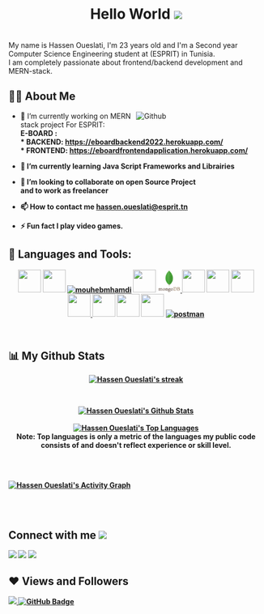 <div align="center">
 <h1>Hello World <img src="https://raw.githubusercontent.com/MartinHeinz/MartinHeinz/master/wave.gif" width="30px"></h1>
 </div>

<br/>
My name is Hassen Oueslati, I'm 23 years old and I'm a Second year Computer Science Engineering student at (ESPRIT) in Tunisia.<br>I am completely passionate about frontend/backend development and MERN-stack. 

## 🙋‍♂️ About Me
<img width="50%" align="right" alt="Github" src="https://raw.githubusercontent.com/onimur/.github/master/.resources/git-header.svg" />

- 🔭 I’m currently working on MERN stack project For ESPRIT:<br/> <strong>E-BOARD<strong> : <br/>
          * BACKEND: https://eboardbackend2022.herokuapp.com/<br/>
          * FRONTEND: https://eboardfrontendapplication.herokuapp.com/

- 🌱 I’m currently learning Java Script Frameworks and Librairies

- 👯 I’m looking to collaborate on open Source Project <br/> and to work as freelancer

- 📫 How to contact me **hassen.oueslati@esprit.tn**

- ⚡ Fun fact **I play video games.**

## 🚀 Languages and Tools:
<p align="center">
<a href="https://fr.reactjs.org"><img src="https://img.icons8.com/ultraviolet/40/000000/react--v1.png" width="45" height="45"/></a> 
<a href="https://angular.io"><img src="https://img.icons8.com/color/48/000000/angularjs.png"  width="45" height="45"/></a>
<a href="https://spring.io"><img src="https://img.icons8.com/color/50/000000/spring-logo.png" alt="mouhebmhamdi" width="45" height="45" /></a>
<a href="https://nodejs.org"><img src="https://img.icons8.com/color/48/000000/nodejs.png"  width="45" height="45"/></a>
<a href="https://www.mongodb.com/" > <img src="https://raw.githubusercontent.com/devicons/devicon/master/icons/mongodb/mongodb-original-wordmark.svg" alt="mongodb" width="45" height="45"/> </a>
<a href="https://www.mysql.com"><img src="https://img.icons8.com/color/48/000000/mysql-logo.png" width="45" height="45"/></a>
<a href="https://getbootstrap.com"><img src="https://img.icons8.com/color/48/000000/bootstrap.png" width="45" height="45"/></a>
<a href="https://www.java.com"> <img src="https://img.icons8.com/color/48/000000/java-coffee-cup-logo.png" width="45" height="45"/> </a>
<a href="https://developer.mozilla.org/en-US/docs/Web/JavaScript"> <img src="https://img.icons8.com/color/48/000000/javascript.png" width="45" height="45"/> </a> 
<a href="https://www.w3.org/html/"><img src="https://img.icons8.com/color/48/000000/html-5--v1.png" width="45" height="45"/></a>
<a href="https://www.w3schools.com/css/"><img src="https://img.icons8.com/color/48/000000/css3.png" width="45" height="45"/></a>
<a href="https://git-scm.com/"><img src="https://img.icons8.com/color/48/000000/git.png" width="45" height="45"/></a>
<a href="https://postman.com"><img src="https://www.vectorlogo.zone/logos/getpostman/getpostman-icon.svg" alt="postman" width="45" height="45"/></a>
</p>

<br/>



## 📊 My Github Stats
         
  <p align="center">
    <a href="https://github.com/hassenoueslati/github-readme-streak-stats">
        <img title="🔥 Get streak stats for your profile at git.io/streak-stats" alt="Hassen Oueslati's streak" src="https://github-readme-streak-stats.herokuapp.com/?user=hassenoueslati&theme=black-ice&hide_border=true&stroke=0000&background=060A0CD0"/>
    </a>
    <br/>
</p>
<br/>
  <p align="center">
    <a  href="https://github.com/hassenoueslati/github-readme-stats"><img alt="Hassen Oueslati's Github Stats" src="https://github-readme-stats.vercel.app/api?username=hassenoueslati&show_icons=true&count_private=true&theme=react&hide_border=true&bg_color=0D1117" /></a><br/><br/>
    <a align="center" href="https://github.com/hassenoueslati/github-readme-stats"><img alt="Hassen Oueslati's Top Languages" src="https://github-readme-stats.vercel.app/api/top-langs/?username=hassenoueslati&langs_count=8&count_private=true&layout=compact&theme=react&hide_border=true&bg_color=0D1117" /></a>
  <br/>
  <b>Note:</b> Top languages is only a metric of the languages my public code consists of and doesn't reflect experience or skill level.
 </p>

<br/>
<br/>

<a href="https://github.com/hassenoueslati/github-readme-activity-graph"><img alt="Hassen Oueslati's Activity Graph" src="https://activity-graph.herokuapp.com/graph?username=hassenoueslati&bg_color=0D1117&color=5BCDEC&line=5BCDEC&point=FFFFFF&hide_border=true" /></a>

<br/>
<br/>

## Connect with me <img src='https://raw.githubusercontent.com/ShahriarShafin/ShahriarShafin/main/Assets/handshake.gif' width="100px">
<p align="left">

<a href = "https://www.linkedin.com/in/hassen-oueslati-707a7a1b3/"><img src="https://img.icons8.com/fluent/48/000000/linkedin.png"/></a>
<a href = "https://www.instagram.com/oueslati_hassen/"><img src="https://img.icons8.com/fluent/48/000000/instagram-new.png"/></a>
<a href="https://www.facebook.com/oueslati.hassen.23/"><img src="https://img.icons8.com/fluency/48/000000/facebook.png" /></a>

</p>

 ## ❤ Views and Followers
<a href="https://github.com/Meghna-DAS/github-profile-views-counter">
    <img src="https://komarev.com/ghpvc/?username=hassenoueslati">
</a>
<a href="https://github.com/hassenoueslati?tab=followers"><img src="https://img.shields.io/github/followers/hassenoueslati?label=Followers&style=social" alt="GitHub Badge"></a>


